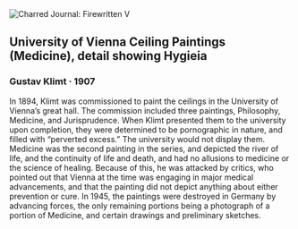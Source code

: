 <div class="artwork-of-the-day">
  <div class="container">
    <div class="img-wrapper">
      <img
        src="https://uploads5.wikiart.org/images/gustav-klimt/hygeia-detail-of-medicine-1907.jpg!Large.jpg"
        alt="Charred Journal: Firewritten V" />
    </div>
    <div class="artwork-detail">
      <div class="artwork-origin"> 
        <h2 class="artwork-name">University of Vienna Ceiling Paintings (Medicine), detail showing Hygieia</h2>
        <h3 class="artist">
          Gustav Klimt
                    ·  1907
        </h3>
      </div>
      <p class="description">
        <span class="artwork-description-text ng-binding" ng-bind-html="viewModel.ArtworkOfTheDay.Description | unsafe">In 1894, Klimt was commissioned to paint the ceilings in the University of Vienna’s great hall. The commission included three paintings, Philosophy, Medicine, and Jurisprudence. When Klimt presented them to the university upon completion, they were determined to be pornographic in nature, and filled with “perverted excess.” The university would not display them. Medicine was the second painting in the series, and depicted the river of life, and the continuity of life and death, and had no allusions to medicine or the science of healing. Because of this, he was attacked by critics, who pointed out that Vienna at the time was engaging in major medical advancements, and that the painting did not depict anything about either prevention or cure. In 1945, the paintings were destroyed in Germany by advancing forces, the only remaining portions being a photograph of a portion of Medicine, and certain drawings and preliminary sketches. </span>
                        <div class="text-shadow-container" ng-show="showShadow" style=""></div>
      </p>
    </div>
  </div>

</div>
